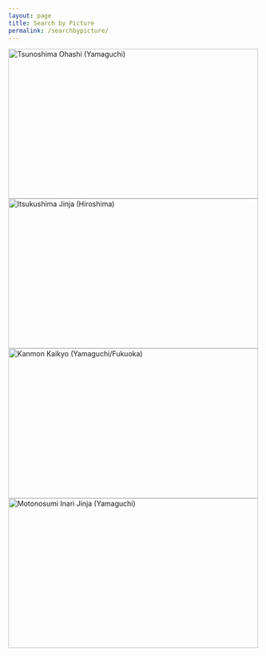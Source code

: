 ```yaml
---
layout: page
title: Search by Picture
permalink: /searchbypicture/
---
```



<link rel="stylesheet" href="https://cdn.jsdelivr.net/bxslider/4.2.12/jquery.bxslider.css">
<script src="https://ajax.googleapis.com/ajax/libs/jquery/3.1.1/jquery.min.js"></script>
<script src="https://cdn.jsdelivr.net/bxslider/4.2.12/jquery.bxslider.min.js"></script>

<script type="text/javascript">
        $(document).ready(function(){
            $('.slider').bxSlider({
	        controlNav: "thumnails"
                auto: true,
                pause: 5000,
            });
        });
</script>


<div class="slider">
<img src="https://alice0619.github.io/dh150.github.io/8D0BE253-069E-48F3-B903-DE002E58BF93-min.jpeg" width="500" height="300" alt="Tsunoshima Ohashi (Yamaguchi)">
<img src="https://alice0619.github.io/dh150.github.io/94330D2F-2703-47D2-BA21-89AE2FFF84D5-min.jpeg" width="500" height="300" alt="Itsukushima Jinja (Hiroshima)">
<img src="https://alice0619.github.io/dh150.github.io/A54B0539-92DD-4828-A5D3-2D3123BD897B-min.jpeg" width="500" height="300" alt="Kanmon Kaikyo (Yamaguchi/Fukuoka)">
<img src="https://alice0619.github.io/dh150.github.io/CD2C95F7-AF6B-4474-9980-AAA17B422D3E-min.jpeg" width="500" height="300" alt="Motonosumi Inari Jinja (Yamaguchi)">
</div>
                                                                                  

